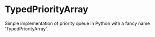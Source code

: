 # TypedPriorityArray
Simple implementation of priority queue in Python with a fancy name 'TypedPriorityArray'.
